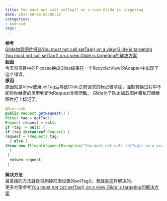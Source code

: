 ```yaml
---
title: You must not call setTag() on a view Glide is targeting
date: 2017-08-06 02:05:32
categories:
- Android
tags: 
---
```

**参考**  
[Glide加载图片报错You must not call setTag() on a view Glide is targeting](http://www.cnblogs.com/zzq-include/p/6135312.html)  
[You must not call setTag() on a view Glide is targeting的解决方案](http://blog.csdn.net/qq_26411333/article/details/52034444)  
**起因**  
今天将项目中的Picasso换成Glide结果在一个RecyclerView的Adapter中出现了这个错误。  
**原因**  
原因就是View使用setTag后导致Glide之前请求的标记被清除，强制转换过程中不能将你给定的类型判断为Request类型所致。
Glide为了防止加载图片错乱已经给图片打上标记了。  
```java
@Override
public Request getRequest() {
Object tag = getTag();
Request request = null;
if (tag != null) {
if (tag instanceof Request) {
request = (Request) tag;
  } else {
throw new IllegalArgumentException("You must not call setTag() on a view Glide is targeting");
  }
 }
  return request;
 }
```
**解决方法**  
最直接的方法就是将删掉前面设置的setTag()，我就是这样解决的。  
更多方案参考[You must not call setTag() on a view Glide is targeting的解决方案](http://blog.csdn.net/qq_26411333/article/details/52034444)  